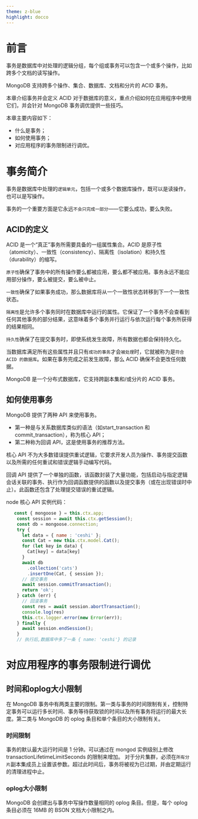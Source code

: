 ```yaml
---
theme: z-blue
highlight: docco
---
```

# 前言
事务是数据库中对处理的逻辑分组，每个组或事务可以包含一个或多个操作，比如跨多个文档的读写操作。

MongoDB 支持跨多个操作、集合、数据库、文档和分片的 ACID 事务。

本章介绍事务并会定义 ACID 对于数据库的意义，重点介绍如何在应用程序中使用它们，并会针对 MongoDB 事务调优提供一些技巧。

本章主要内容如下：
- 什么是事务；
- 如何使用事务；
- 对应用程序的事务限制进行调优。

# 事务简介

事务是数据库中处理的`逻辑单元`，包括一个或多个数据库操作，既可以是读操作，也可以是写操作。

事务的一个重要方面是它永远`不会只完成一部分`——它要么成功，要么失败。

## ACID的定义

ACID 是一个“真正”事务所需要具备的一组属性集合。ACID 是原子性（atomicity）、一致性（consistency）、隔离性（isolation）和持久性（durability）的缩写。

`原子性`确保了事务中的所有操作要么都被应用，要么都不被应用。事务永远不能应用部分操作，要么被提交，要么被中止。

`一致性`确保了如果事务成功，那么数据库将从一个一致性状态转移到下一个一致性状态。

`隔离性`是允许多个事务同时在数据库中运行的属性。它保证了一个事务不会查看到任何其他事务的部分结果，这意味着多个事务并行运行与依次运行每个事务所获得的结果相同。

`持久性`确保了在提交事务时，即使系统发生故障，所有数据也都会保持持久化。

当数据库满足所有这些属性并且只有`成功的事务`才会`被处理`时，它就被称为是`符合 ACID 的数据库`。如果在事务完成之前发生故障，那么 ACID 确保不会更改任何数据。

MongoDB 是一个分布式数据库，它支持跨副本集和/或分片的 ACID 事务。

## 如何使用事务

MongoDB 提供了两种 API 来使用事务。
- 第一种是与关系数据库类似的语法（如start_transaction 和 commit_transaction），称为核心 API；
- 第二种称为回调 API，这是使用事务的推荐方法。

核心 API 不为大多数错误提供重试逻辑，它要求开发人员为操作、事务提交函数以及所需的任何重试和错误逻辑手动编写代码。

回调 API 提供了一个单独的函数，该函数封装了大量功能，包括启动与指定逻辑会话关联的事务、执行作为回调函数提供的函数以及提交事务（或在出现错误时中止）。此函数还包含了处理提交错误的重试逻辑。

node 核心 API 实例代码：
```JavaScript
   const { mongoose } = this.ctx.app;
    const session = await this.ctx.getSession();
    const db = mongoose.connection;
    try {
      let data = { name : 'ceshi' };
      const Cat = new this.ctx.model.Cat();
      for (let key in data) {
        Cat[key] = data[key]
      }
      await db
        .collection('cats')
        .insertOne(Cat, { session });
      // 提交事务
      await session.commitTransaction();
      return 'ok';
    } catch (err) {
      // 回滚事务
      const res = await session.abortTransaction();
      console.log(res)
      this.ctx.logger.error(new Error(err));
    } finally {
      await session.endSession();
    }
    // 执行后,数据库中多了一条 { name: 'ceshi'} 的记录
```

# 对应用程序的事务限制进行调优

## 时间和oplog大小限制

在 MongoDB 事务中有两类主要的限制。第一类与事务的时间限制有关，控制特定事务可以运行多长时间、事务等待获取锁的时间以及所有事务将运行的最大长度。第二类与 MongoDB 的 oplog 条目和单个条目的大小限制有关。

### 时间限制

事务的默认最大运行时间是 1 分钟。可以通过在 mongod 实例级别上修改 transactionLifetimeLimitSeconds 的限制来增加。
对于分片集群，必须在`所有分片`副本集成员上设置该参数。超过此时间后，事务将被视为已过期，并由定期运行的清理进程中止。
### oplog大小限制

MongoDB 会创建出与事务中写操作数量相同的 oplog 条目。但是，每个 oplog 条目必须在 16MB 的 BSON 文档大小限制之内。